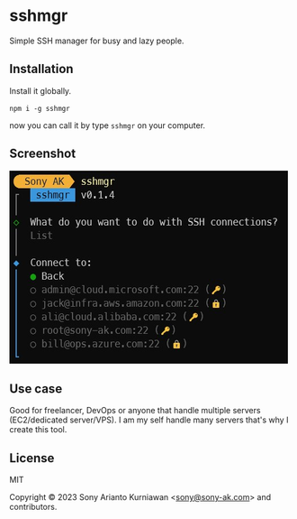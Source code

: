 # sshmgr
Simple SSH manager for busy and lazy people.

## Installation

Install it globally.

```
npm i -g sshmgr
```

now you can call it by type `sshmgr` on your computer.

## Screenshot

![sshmgr](https://github.com/sonyarianto/sshmgr/blob/main/sshmgr.jpg?raw=true&5793475)

## Use case

Good for freelancer, DevOps or anyone that handle multiple servers (EC2/dedicated server/VPS). I am my self handle many servers that's why I create this tool.

## License

MIT

Copyright &copy; 2023 Sony Arianto Kurniawan <<sony@sony-ak.com>> and contributors.
